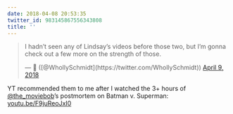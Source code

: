 ```yaml
---
date: 2018-04-08 20:53:35
twitter_id: 983145867556343808
title: ''
---
```


<blockquote class="twitter-tweet"><p lang="en" dir="ltr">I hadn’t seen any of Lindsay’s videos before those two, but I’m gonna check out a few more on the strength of those.</p>&mdash; 🤧 ([@WhollySchmidt](https://twitter.com/WhollySchmidt)) <a href="https://twitter.com/WhollySchmidt/status/983142121514381313?ref_src=twsrc%5Etfw">April 9, 2018</a></blockquote>
<script async src="https://platform.twitter.com/widgets.js" charset="utf-8"></script>

YT recommended them to me after I watched the 3+ hours of [@the_moviebob](https://twitter.com/the_moviebob)’s postmortem on Batman v. Superman: [youtu.be/F9juReoJxI0](https://youtu.be/F9juReoJxI0)
